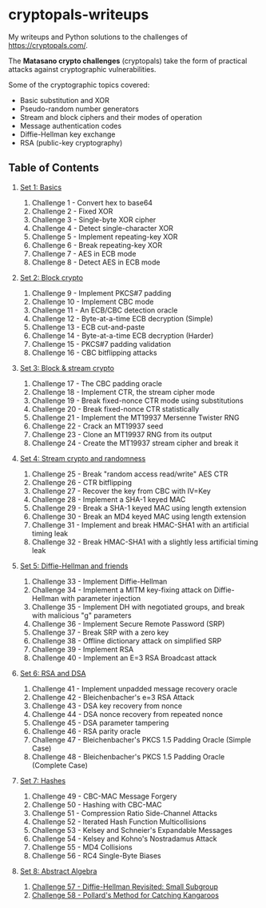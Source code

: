 
# cryptopals-writeups

My writeups and Python solutions to the challenges of https://cryptopals.com/.

The **Matasano crypto challenges** (cryptopals) take the form of practical attacks against cryptographic vulnerabilities. 

Some of the cryptographic topics covered:

- Basic substitution and XOR
- Pseudo-random number generators
- Stream and  block ciphers and their modes of operation
- Message authentication codes
- Diffie-Hellman key exchange
- RSA (public-key cryptography)

## Table of Contents
1. [Set 1: Basics](Set1_Basics)
	1. Challenge 1 - Convert hex to base64
	2. Challenge 2 - Fixed XOR
	3. Challenge 3 - Single-byte XOR cipher
	4. Challenge 4 - Detect single-character XOR
	5. Challenge 5 - Implement repeating-key XOR
	6. Challenge 6 - Break repeating-key XOR
	7. Challenge 7 - AES in ECB mode
	8. Challenge 8 - Detect AES in ECB mode

2. [Set 2: Block crypto](Set2_Block_crypto)
	1. Challenge 9 - Implement PKCS#7 padding
	2. Challenge 10 - Implement CBC mode
	3. Challenge 11 - An ECB/CBC detection oracle
	4. Challenge 12 - Byte-at-a-time ECB decryption (Simple)
	5. Challenge 13 - ECB cut-and-paste
	6. Challenge 14 - Byte-at-a-time ECB decryption (Harder)
	7. Challenge 15 - PKCS#7 padding validation
	8. Challenge 16 - CBC bitflipping attacks

3. [Set 3: Block & stream crypto](Set3_Block_and_stream_crypto)
	1. Challenge 17 - The CBC padding oracle
	2. Challenge 18 - Implement CTR, the stream cipher mode
	3. Challenge 19 - Break fixed-nonce CTR mode using substitutions
	4. Challenge 20 - Break fixed-nonce CTR statistically
	5. Challenge 21 - Implement the MT19937 Mersenne Twister RNG
	6. Challenge 22 - Crack an MT19937 seed
	7. Challenge 23 - Clone an MT19937 RNG from its output
	8. Challenge 24 - Create the MT19937 stream cipher and break it

4. [Set 4: Stream crypto and randomness](Set4_Stream_crypto_and_randomness)
	1. Challenge 25 - Break "random access read/write" AES CTR
	2. Challenge 26 - CTR bitflipping
	3. Challenge 27 - Recover the key from CBC with IV=Key
	4. Challenge 28 - Implement a SHA-1 keyed MAC
	5. Challenge 29 - Break a SHA-1 keyed MAC using length extension
	6. Challenge 30 - Break an MD4 keyed MAC using length extension
	7. Challenge 31 - Implement and break HMAC-SHA1 with an artificial timing leak
	8. Challenge 32 - Break HMAC-SHA1 with a slightly less artificial timing leak

5. [Set 5: Diffie-Hellman and friends](Set5_Diffie-Hellman_and_friends)
	1. Challenge 33 - Implement Diffie-Hellman
	2. Challenge 34 - Implement a MITM key-fixing attack on Diffie-Hellman with parameter injection
	3. Challenge 35 - Implement DH with negotiated groups, and break with malicious "g" parameters
	4. Challenge 36 - Implement Secure Remote Password (SRP)
	5. Challenge 37 - Break SRP with a zero key
	6. Challenge 38 - Offline dictionary attack on simplified SRP
	7. Challenge 39 - Implement RSA
	8. Challenge 40 - Implement an E=3 RSA Broadcast attack


6. [Set 6: RSA and DSA](Set6_RSA_and_DSA)
	1. Challenge 41 - Implement unpadded message recovery oracle
	2. Challenge 42 - Bleichenbacher's e=3 RSA Attack
	3. Challenge 43 - DSA key recovery from nonce
	4. Challenge 44 - DSA nonce recovery from repeated nonce
	5. Challenge 45 - DSA parameter tampering
	6. Challenge 46 - RSA parity oracle
	7. Challenge 47 - Bleichenbacher's PKCS 1.5 Padding Oracle (Simple Case)
	8. Challenge 48 - Bleichenbacher's PKCS 1.5 Padding Oracle (Complete Case)


7. [Set 7: Hashes](Set7_Hashes)
	1. Challenge 49 - CBC-MAC Message Forgery
	2. Challenge 50 - Hashing with CBC-MAC
	3. Challenge 51 - Compression Ratio Side-Channel Attacks
	4. Challenge 52 - Iterated Hash Function Multicollisions
	5. Challenge 53 - Kelsey and Schneier's Expandable Messages
	6. Challenge 54 - Kelsey and Kohno's Nostradamus Attack
	7. Challenge 55 - MD4 Collisions
	8. Challenge 56 - RC4 Single-Byte Biases


8. [Set 8: Abstract Algebra](Set8_Abstract_Algebra)
	1. [Challenge 57 - Diffie-Hellman Revisited: Small Subgroup](Set8_Abstract_Algebra/challenge_57)
	2. [Challenge 58 - Pollard's Method for Catching Kangaroos](Set8_Abstract_Algebra/challenge_58)
